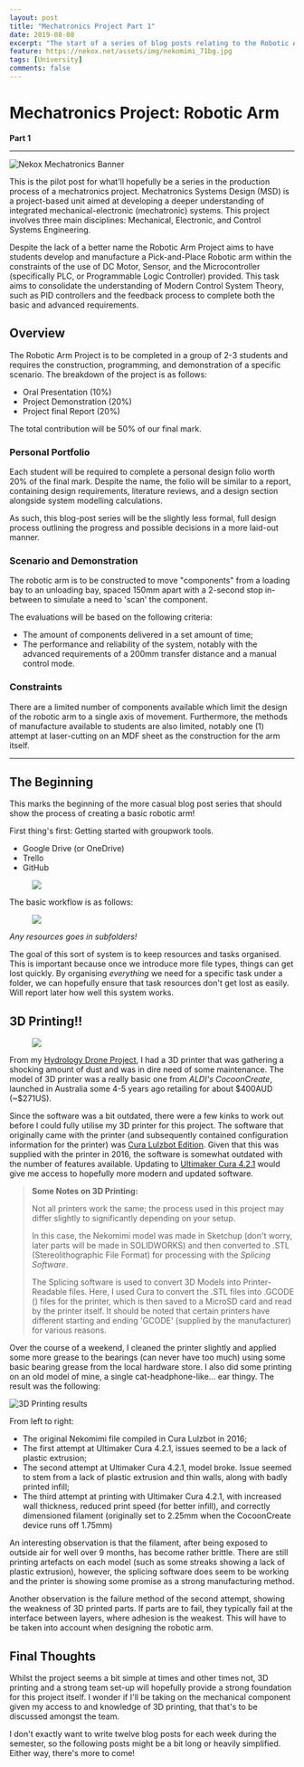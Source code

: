 ```yaml
---
layout: post
title: "Mechatronics Project Part 1"
date: 2019-08-08
excerpt: "The start of a series of blog posts relating to the Robotic Arm Mechatronics Project"
feature: https://nekox.net/assets/img/nekomimi_71bg.jpg
tags: [University]
comments: false
---
```


# Mechatronics Project: Robotic Arm

**Part 1**

---

![Nekox Mechatronics Banner](https://nekox.net/assets/img/mechatronics-part-1/mechatronics_banner.jpg)



This is the pilot post for what'll hopefully be a series in the production process of a mechatronics project. Mechatronics Systems Design (MSD) is a project-based unit aimed at  developing a deeper understanding of integrated mechanical-electronic  (mechatronic) systems. This project involves three main disciplines:  Mechanical, Electronic, and Control Systems Engineering.

Despite the lack of a better name the Robotic Arm Project aims to have  students develop and manufacture a Pick-and-Place Robotic arm within  the constraints of the use of DC Motor, Sensor, and the Microcontroller  (specifically PLC, or Programmable Logic Controller) provided. This task  aims to consolidate the understanding of Modern Control System Theory,  such as PID controllers and the feedback process to complete both the basic and advanced requirements.

## Overview

The Robotic Arm Project is to be completed in a group of 2-3 students and requires the construction, programming, and demonstration of a specific scenario. The breakdown of the project is as follows:

* Oral Presentation (10%)
* Project Demonstration (20%)
* Project final Report (20%)

The total contribution will be 50% of our final mark.

### Personal Portfolio

Each student will be required to complete a personal design folio worth 20% of the final mark. Despite the name, the folio will be similar to a report, containing design requirements, literature reviews, and a design section alongside system modelling calculations.

As such, this blog-post series will be the slightly less formal, full design process outlining the progress and possible decisions in a more laid-out manner.

### Scenario and Demonstration

The robotic arm is to be constructed to move "components" from a loading bay to an unloading bay, spaced 150mm apart with a 2-second stop in-between to simulate a need to 'scan' the component.

The evaluations will be based on the following criteria:

* The amount of components delivered in a set amount of time;
* The performance and reliability of the system, notably with the advanced requirements of a 200mm transfer distance and a manual control mode.

### Constraints

There are a limited number of components available which limit the design of the robotic arm to a single axis of movement. Furthermore, the methods of manufacture available to students are also limited, notably one (1) attempt at laser-cutting on an MDF sheet as the construction for the arm itself.

---

## The Beginning

This marks the beginning of the more casual blog post series that should show the process of creating a basic robotic arm!

First thing's first: Getting started with groupwork tools. 

* Google Drive (or OneDrive)
* Trello
* GitHub

<figure>
<a href="https://nekox.net/assets/img/mechatronics-part-1/firefox_EuPm6w9biw.png"><img src="https://nekox.net/assets/img/mechatronics-part-1/firefox_EuPm6w9biw.png"></a>
</figure>

The basic workflow is as follows:

<figure>
<a href="https://nekox.net/assets/img/mechatronics-part-1/1565307011264.png"><img src="https://nekox.net/assets/img/mechatronics-part-1/1565307011264.png"></a>
</figure>

*Any resources goes in subfolders!*

The goal of this sort of system is to keep resources and tasks organised. This is important because once we introduce more file types, things can get lost quickly. By organising *everything* we need for a specific task under a folder, we can hopefully ensure that task resources don't get lost as easily. Will report later how well this system works.

## 3D Printing!!

<figure>
<a href="https://nekox.net/assets/img/mechatronics-part-1/3dp1.jpg"><img src="https://nekox.net/assets/img/mechatronics-part-1/3dp1.jpg"></a>
</figure>

From my [Hydrology Drone Project](https://github.com/Mikanwolfe/Hydrology-Drone-Zuiho), I had a 3D printer that was gathering a shocking amount of dust and was in dire need of some maintenance. The model of 3D printer was a really basic one from *ALDI's CocoonCreate*, launched in Australia some 4-5 years ago retailing for about \$400AUD (~\$271US).

Since the software was a bit outdated, there were a few kinks to work out before I could fully utilise my 3D printer for this project. The software that originally came with the printer (and subsequently contained configuration information for the printer) was [Cura Lulzbot Edition](https://www.lulzbot.com/cura). Given that this was supplied with the printer in 2016, the software is somewhat outdated with the number of features available. Updating to [Ultimaker Cura 4.2.1](https://ultimaker.com/software/ultimaker-cura) would give me access to hopefully more modern and updated software.

> **Some Notes on 3D Printing:**
>
> Not all printers work the same; the process used in this project may differ slightly to significantly depending on your setup.
>
> In this case, the Nekomimi model was made in Sketchup (don't worry, later parts will be made in SOLIDWORKS) and then converted to .STL (Stereolithographic File Format) for processing with the *Splicing Software*.
>
> The Splicing software is used to convert 3D Models into Printer-Readable files. Here, I used Cura to convert the .STL files into .GCODE () files for the printer, which is then saved to a MicroSD card and read by the printer itself. It should be noted that certain printers have different starting and ending 'GCODE' (supplied by the manufacturer) for various reasons. 

Over the course of a weekend, I cleaned the printer slightly and applied some more grease to the bearings (can never have too much) using some basic bearing grease from the local hardware store. I also did some printing on an old model of mine, a single cat-headphone-like... ear thingy. The result was the following:

![3D Printing results](https://nekox.net/assets/img/mechatronics-part-1/68416038_424633244927828_3113275836996780032_n.jpg)

From left to right:

* The original Nekomimi file compiled in Cura Lulzbot in 2016;
* The first attempt at Ultimaker Cura 4.2.1,  issues seemed to be a lack of plastic extrusion;
* The second attempt at Ultimaker Cura 4.2.1, model broke. Issue seemed to stem from a lack of plastic extrusion and thin walls, along with badly printed infill;
* The third attempt at printing with Ultimaker Cura 4.2.1, with increased wall thickness, reduced print speed (for better infill), and correctly dimensioned filament (originally set to 2.25mm when the CocoonCreate device runs off 1.75mm)

An interesting observation is that the filament, after being exposed to outside air for well over 9 months, has become rather brittle. There are still printing artefacts on each model (such as some streaks showing a lack of plastic extrusion), however, the splicing software does seem to be working and the printer is showing some promise as a strong manufacturing method.

Another observation is the failure method of the second attempt, showing the weakness of 3D printed parts. If parts are to fail, they typically fail at the interface between layers, where adhesion is the weakest. This will have to be taken into account when designing the robotic arm.

## Final Thoughts

Whilst the project seems a bit simple at times and other times not, 3D printing and a strong team set-up will hopefully provide a strong foundation for this project itself. I wonder if I'll be taking on the mechanical component given my access to and knowledge of 3D printing, that that's to be discussed amongst the team. 

I don't exactly want to write twelve blog posts for each week during the semester, so the following posts might be a bit long or heavily simplified. Either way, there's more to come!